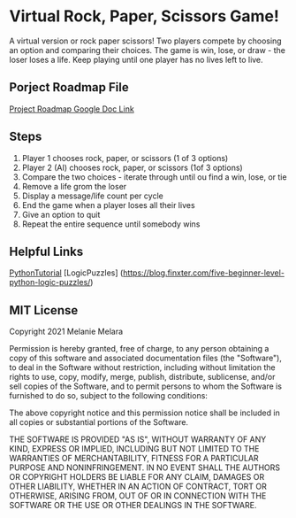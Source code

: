 # Virtual Rock, Paper, Scissors Game!

A virtual version or rock paper scissors! Two players compete by choosing an option and comparing their choices. The game is win, lose, or draw - the loser loses a life. Keep playing until one player has no lives left to live. 

## Porject Roadmap File 
[Project Roadmap Google Doc Link](https://docs.google.com/document/d/1kzeaTaDmXDNTThU0h6-RnU54l37CDJYm1vLTRDdUgM8/edit?usp=sharing)

## Steps
1. Player 1 chooses rock, paper, or scissors (1 of 3 options)
2. Player 2 (AI) chooses rock, paper, or scissors (1of 3 options)
3. Compare the two choices - iterate through until ou find a win, lose, or tie
4. Remove a life grom the loser
5. Display a message/life count per cycle
6. End the game when a player loses all their lives
7. Give an option to quit
8. Repeat the entire sequence until somebody wins

## Helpful Links
[PythonTutorial](https://www.youtube.com/watch?v=DZwmZ8Usvnk)
[LogicPuzzles] (https://blog.finxter.com/five-beginner-level-python-logic-puzzles/)

## MIT License
Copyright 2021 Melanie Melara

Permission is hereby granted, free of charge, to any person obtaining a copy of this software and associated documentation files (the "Software"), to deal in the Software without restriction, including without limitation the rights to use, copy, modify, merge, publish, distribute, sublicense, and/or sell copies of the Software, and to permit persons to whom the Software is furnished to do so, subject to the following conditions:

The above copyright notice and this permission notice shall be included in all copies or substantial portions of the Software.

THE SOFTWARE IS PROVIDED "AS IS", WITHOUT WARRANTY OF ANY KIND, EXPRESS OR IMPLIED, INCLUDING BUT NOT LIMITED TO THE WARRANTIES OF MERCHANTABILITY, FITNESS FOR A PARTICULAR PURPOSE AND NONINFRINGEMENT. IN NO EVENT SHALL THE AUTHORS OR COPYRIGHT HOLDERS BE LIABLE FOR ANY CLAIM, DAMAGES OR OTHER LIABILITY, WHETHER IN AN ACTION OF CONTRACT, TORT OR OTHERWISE, ARISING FROM, OUT OF OR IN CONNECTION WITH THE SOFTWARE OR THE USE OR OTHER DEALINGS IN THE SOFTWARE.